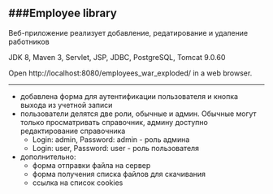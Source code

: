 ###Employee library
---
Веб-приложение реализует добавление, редатирование и удаление работников

JDK 8, Maven 3, Servlet, JSP, JDBC, PostgreSQL, Tomcat 9.0.60

Open http://localhost:8080/employees_war_exploded/ in a web browser.

---
* добавлена форма для аутентификации пользователя и кнопка выхода из учетной записи
* пользователи делятся две роли, обычные и админ. Обычные могут только просматривать справочник, админу доступно редактирование справочника
    * Login: admin, Password: admin - роль админа
    * Login: user, Password: user - роль пользователя
* дополнительно:
    * форма отправки файла на сервер
    * форма получения списка файлов для скачивания
    * ссылка на список cookies

